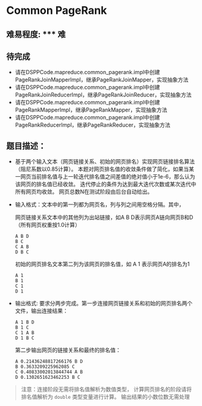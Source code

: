 # Common PageRank

## 难易程度:  *** 难

## 待完成
- 请在DSPPCode.mapreduce.common_pagerank.impl中创建PageRankJoinMapperImpl，继承PageRankJoinMapper，实现抽象方法
- 请在DSPPCode.mapreduce.common_pagerank.impl中创建PageRankJoinReducerImpl，继承PageRankJoinReducer，实现抽象方法
- 请在DSPPCode.mapreduce.common_pagerank.impl中创建PageRankMapperImpl，继承PageRankMapper，实现抽象方法
- 请在DSPPCode.mapreduce.common_pagerank.impl中创建PageRankReducerImpl，继承PageRankReducer，实现抽象方法

## 题目描述：

- 基于两个输入文本（网页链接关系、初始的网页排名）实现网页链接排名算法（阻尼系数以0.85计算）。
本题对网页排名值的收敛条件做了简化，如果当某一网页当前排名值与上一轮迭代排名值之间差值的绝对值小于1e-6，那么认为该网页的排名值已经收敛。
迭代停止的条件为达到最大迭代次数或某次迭代中所有网页均收敛。
网页总数N在测试阶段由后台自动给出。
* 输入格式：文本中的第一列都为网页名，列与列之间用空格分隔。其中，

  网页链接关系文本中的其他列为出站链接，如A B D表示网页A链向网页B和D（所有网页权重按1.0计算）
  ```
  A B D
  B C
  C A B
  D B C
  ```
  初始的网页排名文本第二列为该网页的排名值，如 A 1 表示网页A的排名为1
  ```
  A 1
  B 1
  C 1
  D 1
  ```

* 输出格式:
  要求分两步完成。第一步连接网页链接关系和初始的网页排名两个文件，输出连接结果：
  ```
  A 1 B D
  B 1 C
  C 1 A B
  D 1 B C
  ```
  第二步输出网页的链接关系和最终的排名值：
  ```
  A 0.21436248817266176 B D
  B 0.3633209225962085 C
  C 0.40833002013844744 A B
  D 0.1302651623462253 B C
  ```

> 注意：连接阶段无需将排名值解析为数值类型，
> 计算网页排名的阶段请将排名值解析为 `double` 类型变量进行计算。
> 输出结果的小数位数无需处理
